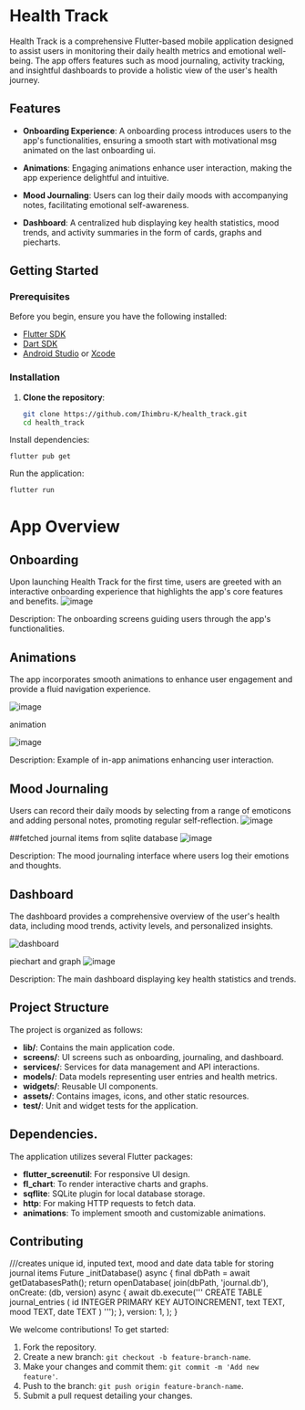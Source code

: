 # Health Track

Health Track is a comprehensive Flutter-based mobile application designed to assist users in monitoring their daily health metrics and emotional well-being. The app offers features such as mood journaling, activity tracking, and insightful dashboards to provide a holistic view of the user's health journey.

## Features

- **Onboarding Experience**: A onboarding process introduces users to the app's functionalities, ensuring a smooth start with motivational msg animated on the last onboarding ui.

- **Animations**: Engaging animations enhance user interaction, making the app experience delightful and intuitive.

- **Mood Journaling**: Users can log their daily moods with accompanying notes, facilitating emotional self-awareness.

- **Dashboard**: A centralized hub displaying key health statistics, mood trends, and activity summaries in the form of cards, graphs and piecharts.

## Getting Started

### Prerequisites

Before you begin, ensure you have the following installed:

- [Flutter SDK](https://flutter.dev/docs/get-started/install)
- [Dart SDK](https://dart.dev/get-dart)
- [Android Studio](https://developer.android.com/studio) or [Xcode](https://developer.apple.com/xcode/)

### Installation

1. **Clone the repository**:

   ```bash
   git clone https://github.com/Ihimbru-K/health_track.git
   cd health_track
Install dependencies:

   
    flutter pub get
Run the application:


    flutter run



# App Overview

## Onboarding

Upon launching Health Track for the first time, users are greeted with an interactive onboarding experience that highlights the app's core features and benefits.
![image](https://github.com/user-attachments/assets/2a60488e-8353-4dc6-b767-72a7df9a9671)


Description: The onboarding screens guiding users through the app's functionalities.

## Animations

The app incorporates smooth animations to enhance user engagement and provide a fluid navigation experience.

![image](https://github.com/user-attachments/assets/7e6fba07-e5ba-4493-b2bf-c1fc9bc04cb5)


animation

![image](https://github.com/user-attachments/assets/487fcbdc-d943-4f1f-84c1-9e5430c77a3f)



Description: Example of in-app animations enhancing user interaction.

## Mood Journaling

Users can record their daily moods by selecting from a range of emoticons and adding personal notes, promoting regular self-reflection.
![image](https://github.com/user-attachments/assets/e70ae15f-2a23-4f49-8900-54c2aec1dcb8)


##fetched journal items from sqlite database
![image](https://github.com/user-attachments/assets/a26174dc-9516-4a58-aa35-15f984265ae6)





Description: The mood journaling interface where users log their emotions and thoughts.

## Dashboard

The dashboard provides a comprehensive overview of the user's health data, including mood trends, activity levels, and personalized insights.

![dashboard](https://github.com/user-attachments/assets/f79c3bd9-d641-4dec-9b30-ed30855d4876)




piechart and graph
![image](https://github.com/user-attachments/assets/396674b8-2332-47ab-a0a4-bbee6f470769)




Description: The main dashboard displaying key health statistics and trends.

## Project Structure

The project is organized as follows:

- **lib/**: Contains the main application code.
- **screens/**: UI screens such as onboarding, journaling, and dashboard.
- **services/**: Services for data management and API interactions.
- **models/**: Data models representing user entries and health metrics.
- **widgets/**: Reusable UI components.
- **assets/**: Contains images, icons, and other static resources.
- **test/**: Unit and widget tests for the application.

## Dependencies.

The application utilizes several Flutter packages:

- **flutter_screenutil**: For responsive UI design.
- **fl_chart**: To render interactive charts and graphs.
- **sqflite**: SQLite plugin for local database storage.
- **http**: For making HTTP requests to fetch data.
- **animations**: To implement smooth and customizable animations.

## Contributing


 ///creates unique id, inputed text, mood and date data table for storing journal items
  Future<Database> _initDatabase() async {
    final dbPath = await getDatabasesPath();
    return openDatabase(
      join(dbPath, 'journal.db'),
      onCreate: (db, version) async {
        await db.execute('''
          CREATE TABLE journal_entries (
            id INTEGER PRIMARY KEY AUTOINCREMENT,
            text TEXT,
            mood TEXT,
            date TEXT
          )
        ''');
      },
      version: 1,
    );
  }


We welcome contributions! To get started:

1. Fork the repository.
2. Create a new branch: `git checkout -b feature-branch-name`.
3. Make your changes and commit them: `git commit -m 'Add new feature'`.
4. Push to the branch: `git push origin feature-branch-name`.
5. Submit a pull request detailing your changes.


